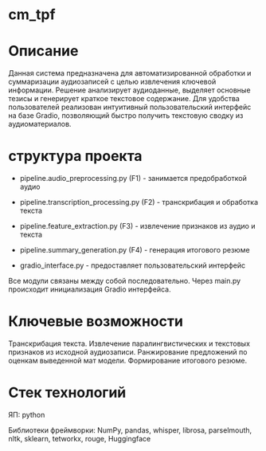 # cm_tpf
# Описание

Данная система предназначена для автоматизированной обработки и суммаризации аудиозаписей с целью извлечения ключевой информации. Решение анализирует аудиоданные, выделяет основные тезисы и генерирует краткое текстовое содержание.
Для удобства пользователей реализован интуитивный пользовательский интерфейс на базе Gradio, позволяющий быстро получить текстовую сводку из аудиоматериалов.

# структура проекта

- pipeline.audio_preprocessing.py (F1) - занимается предобработкой аудио

- pipeline.transcription_processing.py (F2) - транскрибация и обработка текста

- pipeline.feature_extraction.py (F3) - извлечение признаков из аудио и текста

- pipeline.summary_generation.py (F4) - генерация итогового резюме

- gradio_interface.py - предоставляет пользовательский интерфейс

Все модули связаны между собой последовательно.  Через main.py происходит инициализация Gradio интерфейса.

# Ключевые возможности
Транскрибация текста. Извлечение паралингвистических и текстовых признаков из исходной аудиозаписи. Ранжирование предложений по оценкам выведенной мат модели. Формирование итогового резюме.

# Стек технологий
ЯП: python

Библиотеки фреймворки: NumPy, pandas, whisper, librosa, parselmouth, nltk, sklearn, tetworkx, rouge,
Huggingface
